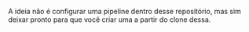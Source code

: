 A ideia não é configurar uma pipeline dentro desse repositório, mas sim deixar pronto para que você criar uma a partir do clone dessa.